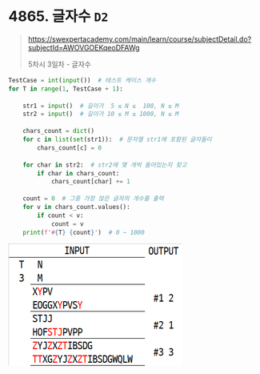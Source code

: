 # 4865. 글자수 `D2`

> https://swexpertacademy.com/main/learn/course/subjectDetail.do?subjectId=AWOVGOEKqeoDFAWg
>
> 5차시 3일차 - 글자수

```python
TestCase = int(input())  # 테스트 케이스 개수
for T in range(1, TestCase + 1):
    
    str1 = input()  # 길이가  5 ≤ N ≤  100, N ≤ M
    str2 = input()  # 길이가 10 ≤ M ≤ 1000, N ≤ M
    
    chars_count = dict()
    for c in list(set(str1)):  # 문자열 str1에 포함된 글자들이
        chars_count[c] = 0
    
    for char in str2:  # str2에 몇 개씩 들어있는지 찾고
        if char in chars_count:
            chars_count[char] += 1
    
    count = 0  # 그중 가장 많은 글자의 개수를 출력
    for v in chars_count.values():
        if count < v:
            count = v
    print(f'#{T} {count}')  # 0 ~ 1000
```

![](./04865.png)